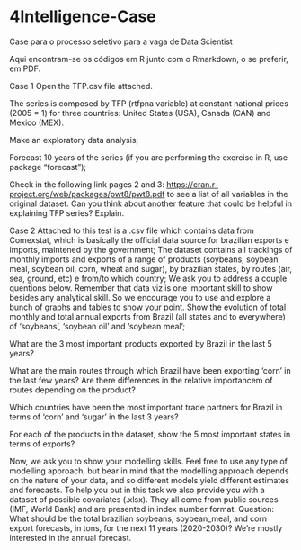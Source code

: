 # 4Intelligence-Case

Case para o processo seletivo para a vaga de Data Scientist

Aqui encontram-se os códigos em R junto com o Rmarkdown, o se preferir, em PDF.


Case 1
Open the TFP.csv file attached.

The series is composed by TFP (rtfpna variable) at constant national prices (2005 = 1) for three countries: United States (USA), Canada (CAN) and Mexico (MEX).

Make an exploratory data analysis;

Forecast 10 years of the series (if you are performing the exercise in R, use package “forecast”);

Check in the following link pages 2 and 3: https://cran.r-project.org/web/packages/pwt8/pwt8.pdf to see a list of all variables in the original dataset. Can you think about another feature that could be helpful in explaining TFP series? Explain.




Case 2
Attached to this test is a .csv file which contains data from Comexstat, which is basically the official data source for brazilian exports e imports, maintened by the government;
The dataset contains all trackings of monthly imports and exports of a range of products (soybeans, soybean meal, soybean oil, corn, wheat and sugar), by brazilian states, by routes (air, sea, ground, etc) e from/to which country;
We ask you to address a couple quentions below. Remember that data viz is one important skill to show besides any analytical skill. So we encourage you to use and explore a bunch of graphs and tables to show your point.
Show the evolution of total monthly and total annual exports from Brazil (all states and to everywhere) of ‘soybeans’, ‘soybean oil’ and ‘soybean meal’;

What are the 3 most important products exported by Brazil in the last 5 years?

What are the main routes through which Brazil have been exporting ‘corn’ in the last few years? Are there differences in the relative importancem of routes depending on the product?

Which countries have been the most important trade partners for Brazil in terms of ‘corn’ and ‘sugar’ in the last 3 years?

For each of the products in the dataset, show the 5 most important states in terms of exports?

Now, we ask you to show your modelling skills. Feel free to use any type of modelling approach, but bear in mind that the modelling approach depends on the nature of your data, and so different models yield different estimates and forecasts. To help you out in this task we also provide you with a dataset of possible covariates (.xlsx). They all come from public sources (IMF, World Bank) and are presented in index number format. Question: What should be the total brazilian soybeans, soybean_meal, and corn export forecasts, in tons, for the next 11 years (2020-2030)? We’re mostly interested in the annual forecast.
